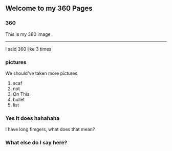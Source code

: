 ## Welcome to my 360 Pages

### 360

This is my 360 image

<script src="//360.vizor.io/scripts/embed.js" data-vizorurl="https://360.vizor.io/embed/v/9pxyy" ></script>

***
I said 360 like 3 times

### pictures

We should've taken more pictures

1. scaf
2. not
3. On This
4. bullet
5. list

### Yes it does hahahaha

I have long fimgers, what does that mean?

### What else do I say here?
